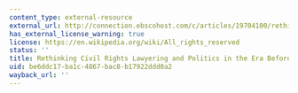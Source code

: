 ```yaml
---
content_type: external-resource
external_url: http://connection.ebscohost.com/c/articles/19704100/rethinking-civil-rights-lawyering-politics-era-before-brown
has_external_license_warning: true
license: https://en.wikipedia.org/wiki/All_rights_reserved
status: ''
title: Rethinking Civil Rights Lawyering and Politics in the Era Before Brown
uid: be6ddc17-ba1c-4867-bac8-b17922ddd0a2
wayback_url: ''
---
```


